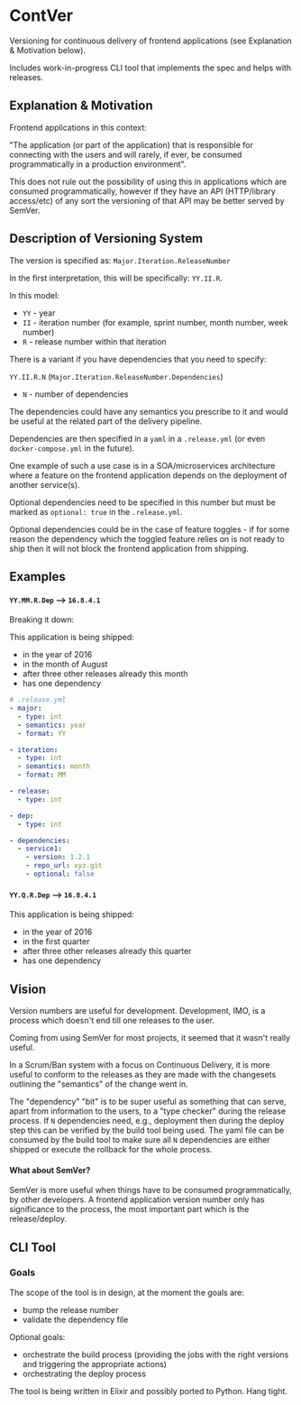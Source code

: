 # ContVer

Versioning for continuous delivery of frontend applications (see Explanation & Motivation below).

Includes work-in-progress CLI tool that implements the spec and helps with releases.


## Explanation & Motivation

Frontend applications in this context:

"The application (or part of the application) that is responsible for connecting with the users
and will rarely, if ever, be consumed programmatically in a production environment".

This does not rule out the possibility of using this in applications which are consumed
programmatically, however if they have an API (HTTP/library access/etc) of any sort
the versioning of that API may be better served by SemVer.


## Description of Versioning System

The version is specified as: `Major.Iteration.ReleaseNumber`

In the first interpretation, this will be specifically: `YY.II.R`.

In this model:

* `YY` - year
* `II` - iteration number (for example, sprint number, month number, week number)
* `R` - release number within that iteration


There is a variant if you have dependencies that you need to specify:

`YY.II.R.N` (`Major.Iteration.ReleaseNumber.Dependencies`)

* `N` - number of dependencies

The dependencies could have any semantics you prescribe to it and
would be useful at the related part of the delivery pipeline.

Dependencies are then specified in a `yaml` in a `.release.yml`
(or even `docker-compose.yml` in the future).

One example of such a use case is in a SOA/microservices architecture
where a feature on the frontend application depends on the deployment
of another service(s).

Optional dependencies need to be specified in this number but must be
marked as `optional: true` in the `.release.yml`.

Optional dependencies could be in the case of feature toggles - if for
some reason the dependency which the toggled feature relies on is not ready
to ship then it will not block the frontend application from shipping.


## Examples

#### `YY.MM.R.Dep` --> `16.8.4.1`

Breaking it down:

This application is being shipped:
* in the year of 2016
* in the month of August
* after three other releases already this month
* has one dependency

```yaml
# .release.yml
- major:
  - type: int
  - semantics: year
  - format: YY

- iteration:
  - type: int
  - semantics: month
  - format: MM

- release:
  - type: int

- dep:
  - type: int

- dependencies:
  - service1:
    - version: 1.2.1 
    - repo_url: xyz.git
    - optional: false
```

#### `YY.Q.R.Dep` --> `16.8.4.1`

This application is being shipped:
* in the year of 2016
* in the first quarter
* after three other releases already this quarter
* has one dependency


## Vision

Version numbers are useful for development. Development, IMO, is a
process which doesn't end till one releases to the user.

Coming from using SemVer for most projects, it seemed that it wasn't
really useful.

In a Scrum/Ban system with a focus on Continuous Delivery, it is more useful
to conform to the releases as they are made with the changesets outlining
the "semantics" of the change went in.

The "dependency" "bit" is to be super useful as something that
can serve, apart from information to the users, to a "type checker"
during the release process.
If `N` dependencies need, e.g., deployment then during the deploy step this
can be verified by the build tool being used.
The yaml file can be consumed by the build tool to make sure all
`N` dependencies are either shipped or execute the rollback for the 
whole process.


#### What about SemVer?
SemVer is more useful when things have to be consumed programmatically, by other
developers. A frontend application version number only has significance to the
process, the most important part which is the release/deploy.


## CLI Tool

### Goals
The scope of the tool is in design, at the moment the goals are:

* bump the release number
* validate the dependency file

Optional goals:
* orchestrate the build process (providing the jobs with the right versions and
  triggering the appropriate actions)
* orchestrating the deploy process


The tool is being written in Elixir and possibly ported to Python.
Hang tight.

